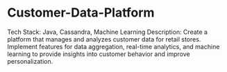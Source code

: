 # Customer-Data-Platform
Tech Stack: Java, Cassandra, Machine Learning Description: Create a platform that manages and analyzes customer data for retail stores. Implement features for data aggregation, real-time analytics, and machine learning to provide insights into customer behavior and improve personalization.
